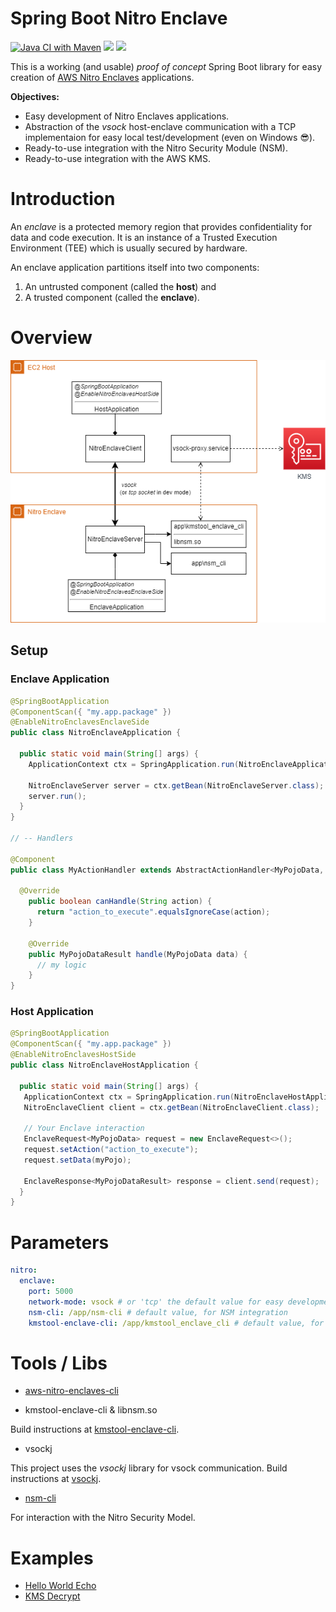 # Spring Boot Nitro Enclave
[![Java CI with Maven](https://github.com/mrgatto/spring-boot-nitro-enclaves/actions/workflows/maven.yml/badge.svg)](https://github.com/mrgatto/spring-boot-nitro-enclaves/actions/workflows/maven.yml) ![](https://api.codiga.io/project/29257/score/svg) ![](https://api.codiga.io/project/29257/score/svg)



This is a working (and usable) _proof of concept_ Spring Boot library for easy creation of [AWS Nitro Enclaves](https://docs.aws.amazon.com/enclaves/latest/user/nitro-enclave.html) applications.

**Objectives:**

- Easy development of Nitro Enclaves applications.
- Abstraction of the _vsock_ host-enclave communication with a TCP implementaion for easy local test/development (even on Windows :sunglasses:). 
- Ready-to-use integration with the Nitro Security Module (NSM).
- Ready-to-use integration with the AWS KMS.

# Introduction

An _enclave_ is a protected memory region that provides confidentiality for data and code execution. It is an instance of a Trusted Execution Environment (TEE)
which is usually secured by hardware.

An enclave application partitions itself into two components:

1. An untrusted component (called the **host**) and
2. A trusted component (called the **enclave**).

# Overview

<p align="center">
  <img src="docs/draw.io.drawio.png" />
</p>

## Setup

### Enclave Application

```java
@SpringBootApplication
@ComponentScan({ "my.app.package" })
@EnableNitroEnclavesEnclaveSide
public class NitroEnclaveApplication {

  public static void main(String[] args) {
    ApplicationContext ctx = SpringApplication.run(NitroEnclaveApplication.class, args);

    NitroEnclaveServer server = ctx.getBean(NitroEnclaveServer.class);
    server.run();
  }
}

// -- Handlers

@Component
public class MyActionHandler extends AbstractActionHandler<MyPojoData, MyPojoDataResult> {

  @Override
    public boolean canHandle(String action) {
      return "action_to_execute".equalsIgnoreCase(action);
    }

    @Override
    public MyPojoDataResult handle(MyPojoData data) {
      // my logic
    }
}
```

### Host Application

```java
@SpringBootApplication
@ComponentScan({ "my.app.package" })
@EnableNitroEnclavesHostSide
public class NitroEnclaveHostApplication {

  public static void main(String[] args) {
   ApplicationContext ctx = SpringApplication.run(NitroEnclaveHostApplication.class, args);
   NitroEnclaveClient client = ctx.getBean(NitroEnclaveClient.class);

   // Your Enclave interaction
   EnclaveRequest<MyPojoData> request = new EnclaveRequest<>();
   request.setAction("action_to_execute");
   request.setData(myPojo);

   EnclaveResponse<MyPojoDataResult> response = client.send(request);	  
  }
}
```

# Parameters

```yaml
nitro:
  enclave:
    port: 5000
    network-mode: vsock # or 'tcp' the default value for easy development
    nsm-cli: /app/nsm-cli # default value, for NSM integration
    kmstool-enclave-cli: /app/kmstool_enclave_cli # default value, for KMS integration
```

# Tools / Libs

* [aws-nitro-enclaves-cli](https://docs.aws.amazon.com/enclaves/latest/user/nitro-enclave-cli-install.html)

* kmstool-enclave-cli & libnsm.so

 Build instructions at [kmstool-enclave-cli](https://github.com/aws/aws-nitro-enclaves-sdk-c/tree/main/bin/kmstool-enclave-cli).

* vsockj

This project uses the _vsockj_ library for vsock communication.
Build instructions at [vsockj](https://github.com/Cloud-Architects/vsockj).

* [nsm-cli](https://github.com/mrgatto/nsm-cli)

For interaction with the Nitro Security Model.


# Examples

* [Hello World Echo](examples/simple-echo)
* [KMS Decrypt](examples/kms-decrypt)
